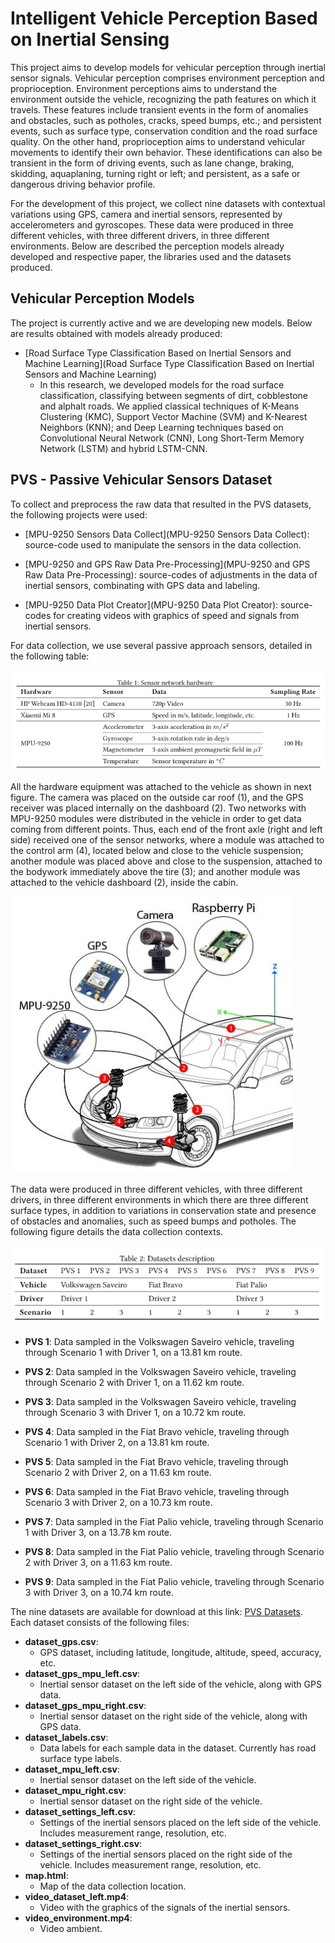 # Intelligent Vehicle Perception Based on Inertial Sensing 

This project aims to develop models for vehicular perception through inertial sensor signals. Vehicular perception comprises environment perception and proprioception. Environment perceptions aims to understand the environment outside the vehicle, recognizing the path features on which it travels. These features include transient events in the form of anomalies and obstacles, such as potholes, cracks, speed bumps, etc.; and persistent events, such as surface type, conservation condition and the road surface quality. On the other hand, proprioception aims to understand vehicular movements to identify their own behavior. These identifications can also be transient in the form of driving events, such as lane change, braking, skidding, aquaplaning, turning right or left; and persistent, as a safe or dangerous driving behavior profile.

For the development of this project, we collect nine datasets with contextual variations using GPS, camera and inertial sensors, represented by accelerometers and gyroscopes. These data were produced in three different vehicles, with three different drivers, in three different environments. Below are described the perception models already developed and respective paper, the libraries used and the datasets produced.

## Vehicular Perception Models

The project is currently active and we are developing new models. Below are results obtained with models already produced:

- [Road Surface Type Classification Based on Inertial Sensors and Machine Learning](Road Surface Type Classification Based on Inertial Sensors and Machine Learning)
    - In this research, we developed models for the road surface classification, classifying between segments of dirt, cobblestone and alphalt roads. We applied classical techniques of K-Means Clustering (KMC), Support Vector Machine (SVM) and K-Nearest Neighbors (KNN); and Deep Learning techniques based on Convolutional Neural Network (CNN), Long Short-Term Memory Network (LSTM) and hybrid LSTM-CNN.

## PVS - Passive Vehicular Sensors Dataset

To collect and preprocess the raw data that resulted in the PVS datasets, the following projects were used:

- [MPU-9250 Sensors Data Collect](MPU-9250 Sensors Data Collect): source-code used to manipulate the sensors in the data collection.

- [MPU-9250 and GPS Raw Data Pre-Processing](MPU-9250 and GPS Raw Data Pre-Processing): source-codes of adjustments in the data of inertial sensors, combinating with GPS data and labeling.

- [MPU-9250 Data Plot Creator](MPU-9250 Data Plot Creator): source-codes for creating videos with graphics of speed and signals from inertial sensors.

For data collection, we use several passive approach sensors, detailed in the following table:

![Sensor Hardware Network](IMG/sensor_hardware_network.png "Sensor Hardware Network")

All the hardware equipment was attached to the vehicle as shown in next figure. The camera was placed on the outside car roof (1), and the GPS receiver was placed internally on the dashboard (2). Two networks with MPU-9250 modules were distributed in the vehicle in order to get data coming from different points. Thus, each end of the front axle (right and left side) received one of the sensor networks, where a module was attached to the control arm (4), located below and close to the vehicle suspension; another module was placed above and close to the suspension, attached to the bodywork immediately above the tire (3); and another module was attached to the vehicle dashboard (2), inside the cabin.

![Sensor Hardware Network Placement](IMG/car_sensors.png "Sensor Hardware Network Placement")

The data were produced in three different vehicles, with three different drivers, in three different environments in which there are three different surface types, in addition to variations in conservation state and presence of obstacles and anomalies, such as speed bumps and potholes. The following figure details the data collection contexts.

![Dataset Description](IMG/dataset_description.png "Dataset Description")

- **PVS 1**: Data sampled in the Volkswagen Saveiro vehicle, traveling through Scenario 1 with Driver 1, on a 13.81 km route.

- **PVS 2**: Data sampled in the Volkswagen Saveiro vehicle, traveling through Scenario 2 with Driver 1, on a 11.62 km route.

- **PVS 3**: Data sampled in the Volkswagen Saveiro vehicle, traveling through Scenario 3 with Driver 1, on a 10.72 km route.

- **PVS 4**: Data sampled in the Fiat Bravo vehicle, traveling through Scenario 1 with Driver 2, on a 13.81 km route.

- **PVS 5**: Data sampled in the Fiat Bravo vehicle, traveling through Scenario 2 with Driver 2, on a 11.63 km route.

- **PVS 6**: Data sampled in the Fiat Bravo vehicle, traveling through Scenario 3 with Driver 2, on a 10.73 km route.

- **PVS 7**: Data sampled in the Fiat Palio vehicle, traveling through Scenario 1 with Driver 3, on a 13.78 km route.

- **PVS 8**: Data sampled in the Fiat Palio vehicle, traveling through Scenario 2 with Driver 3, on a 11.63 km route.

- **PVS 9**: Data sampled in the Fiat Palio vehicle, traveling through Scenario 3 with Driver 3, on a 10.74 km route.

The nine datasets are available for download at this link: [PVS Datasets](https://arquivos.ufsc.br/d/55ee83c2c9d647eaa252/?p=/&mode=grid). Each dataset consists of the following files:

- **dataset_gps.csv**: 
    - GPS dataset, including latitude, longitude, altitude, speed, accuracy, etc.
- **dataset_gps_mpu_left.csv**: 
    - Inertial sensor dataset on the left side of the vehicle, along with GPS data.
- **dataset_gps_mpu_right.csv**: 
    - Inertial sensor dataset on the right side of the vehicle, along with GPS data.
- **dataset_labels.csv**: 
    - Data labels for each sample data in the dataset. Currently has road surface type labels.
- **dataset_mpu_left.csv**: 
    - Inertial sensor dataset on the left side of the vehicle.
- **dataset_mpu_right.csv**: 
    - Inertial sensor dataset on the right side of the vehicle.
- **dataset_settings_left.csv**: 
    - Settings of the inertial sensors placed on the left side of the vehicle. Includes measurement range, resolution, etc.
- **dataset_settings_right.csv**: 
    - Settings of the inertial sensors placed on the right side of the vehicle. Includes measurement range, resolution, etc.
- **map.html**: 
    - Map of the data collection location.
- **video_dataset_left.mp4**: 
    - Video with the graphics of the signals of the inertial sensors.
- **video_environment.mp4**: 
    - Video ambient.

